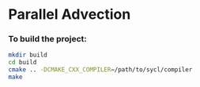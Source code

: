 # Parallel Advection

### To build the project:
```sh
mkdir build
cd build
cmake .. -DCMAKE_CXX_COMPILER=/path/to/sycl/compiler
make
```